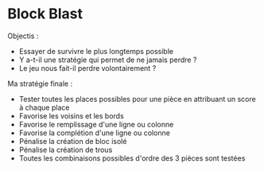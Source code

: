 # Block Blast
 
Objectis :

- Essayer de survivre le plus longtemps possible
- Y a-t-il une stratégie qui permet de ne jamais perdre ?
- Le jeu nous fait-il perdre volontairement ?

Ma stratégie finale :
- Tester toutes les places possibles pour une pièce en attribuant un score à chaque place
- Favorise les voisins et les bords
- Favorise le remplissage d'une ligne ou colonne
- Favorise la complétion d'une ligne ou colonne
- Pénalise la création de bloc isolé
- Pénalise la création de trous
- Toutes les combinaisons possibles d'ordre des 3 pièces sont testées
